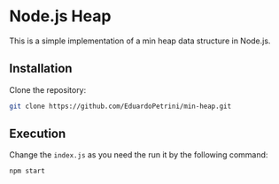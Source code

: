 # Node.js Heap

This is a simple implementation of a min heap data structure in Node.js.

## Installation

Clone the repository:
```bash
git clone https://github.com/EduardoPetrini/min-heap.git

```

## Execution
Change the `index.js` as you need the run it by the following command:

```bash
npm start
```
